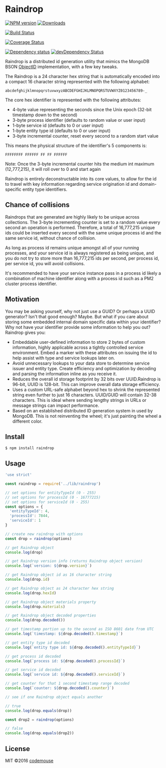 # Raindrop

[![NPM version][npm-image]][npm-url] [![Downloads][downloads-image]][npm-url] 

[![Build Status][travis-image]][travis-url] 

[![Coverage Status](https://coveralls.io/repos/github/codemouse/raindrop/badge.svg?branch=master)](https://coveralls.io/github/codemouse/raindrop?branch=master)

[![Dependency status][daviddm-image]][daviddm-url] 
[![devDependency Status][daviddm-dev-image]][daviddm-dev-url]

Raindrop is a distributed id generation utility that mimics the MongoDB BSON [ObjectID](http://docs.mongodb.org/manual/reference/object-id/#ObjectIDs-BSONObjectIDSpecification) implementation, with a few key tweaks.

The Raindrop is a 24 character hex string that is automatically encoded into a compact 16 character string represented with the following alphabet:

```
abcdefghijklmnopqrstuvwxyzABCDEFGHIJKLMNOPQRSTUVWXYZ0123456789-_
```

The core hex identifier is represented with the following attributes:

* 4-byte value representing the seconds since the Unix epoch (32-bit timestamp down to the second)
* 3-byte process identifier (defaults to random value or user input)
* 1-byte service id (defaults to 0 or user input)
* 1-byte entity type id (defaults to 0 or user input)
* 3-byte incremental counter, reset every second to a random start value

This means the physical structure of the identifier's 5 components is:
```
FFFFFFFF FFFFFF FF FF FFFFFF
```

Note: Once the 3-byte incremental counter hits the medium int maximum (12,777,215), it will roll over to 0 and start again

Raindrop is entirely deconstructable into its core values, to allow for the id to travel with key information regarding service origination id and domain-specific entity type identifiers.

## Chance of collisions
Raindrops that are generated are highly likely to be unique across collections. The 3-byte incrementing counter is set to a random value every second an operation is performed. Therefore, a total of 16,777,215 unique ids could be inserted every second with the same unique process id and the same service id, without chance of collision.
  
As long as process id remains unique amongst all of your running processes, and your service id is always registered as being unique, and you do not try to store more than 16,777,215 ids per second, per process id, per service id, you will avoid collisions.

It's recommended to have your service instance pass in a process id likely a combination of machine identifier along with a process id such as a PM2 cluster process identifier.

## Motivation
You may be asking yourself, why not just use a GUID? Or perhaps a UUID generator? Isn't that good enough? Maybe. But what if you care about storing some embedded internal domain specific data within your identifier? Why not have your identifier provide some information to help you out? Raindrop gives you:

* Embeddable user-defined information to store 2 bytes of custom information, highly applicable across a tightly controlled service environment. Embed a marker with these attributes on issuing the id to help assist with type and service lookups later on.
* Avoid unnecessary lookups to your data store to determine service issuer and entity type. Create efficiency and optimization by decoding and parsing the information inline as you receive it.
* Reduces the overall id storage footprint by 32 bits over UUID.Raindrop is 96-bit, UUID is 128-bit. This can improve overall data storage efficiency.
* Uses a custom URL-safe alphabet beyond hex to shrink the represented string even further to just 16 characters. UUID/GUID will contain 32-38 characters. This is ideal where sending lengthy strings in URLs or message strings can impact performance.
* Based on an established distributed ID generation system in used by MongoDB. This is not reinventing the wheel; it's just painting the wheel a different color.

## Install
    $ npm install raindrop

## Usage
```javascript
'use strict'

const raindrop = require('../lib/raindrop')

// set options for entityTypeId (0 - 255)
// set options for processId (0 - 16777215)
// set options for serviceId (0 - 255)
const options = {
  'entityTypeId': 4,
  'processId': 7844,
  'serviceId': 1
}

// create new raindrop with options
const drop = raindrop(options)

// get Raindrop object
console.log(drop)

// get Raindrop version info (returns Raindrop object version)
console.log(`version: ${drop.version}`)

// get Raindrop object id as 16 character string
console.log(drop.id)

// get Raindrop object as 24 character hex string
console.log(drop.hexId)

// get Raindrop object materials property
console.log(drop.materials)

// get Raindrop object decoded properties
console.log(drop.decoded())

// get timestamp portion up to the second as ISO 8601 date from UTC
console.log(`timestamp: ${drop.decoded().timestamp}`)

// get entity type id decoded
console.log(`entity type id: ${drop.decoded().entityTypeId}`)

// get process id decoded
console.log(`process id: ${drop.decoded().processId}`)

// get service id decoded
console.log(`service id: ${drop.decoded().serviceId}`)

// get counter for that 1 second timestamp range decoded
console.log(`counter: ${drop.decoded().counter}`)

// see if one Raindrop object equals another

// true
console.log(drop.equals(drop))

const drop2 = raindrop(options)

// false
console.log(drop.equals(drop2))

```

## License

MIT ©2016 [codemouse](http://codemouse.com)

[npm-url]: https://npmjs.org/package/raindrop
[downloads-image]: http://img.shields.io/npm/dm/raindrop.svg
[npm-image]: http://img.shields.io/npm/v/raindrop.svg
[travis-image]: http://img.shields.io/travis/codemouse/raindrop.svg
[travis-url]: https://travis-ci.org/codemouse/raindrop
[daviddm-image]: https://david-dm.org/codemouse/raindrop.svg
[daviddm-url]: https://david-dm.org/codemouse/raindrop
[daviddm-dev-image]: https://david-dm.org/codemouse/raindrop/dev-status.svg
[daviddm-dev-url]: https://david-dm.org/codemouse/raindrop#info=devDependencies
